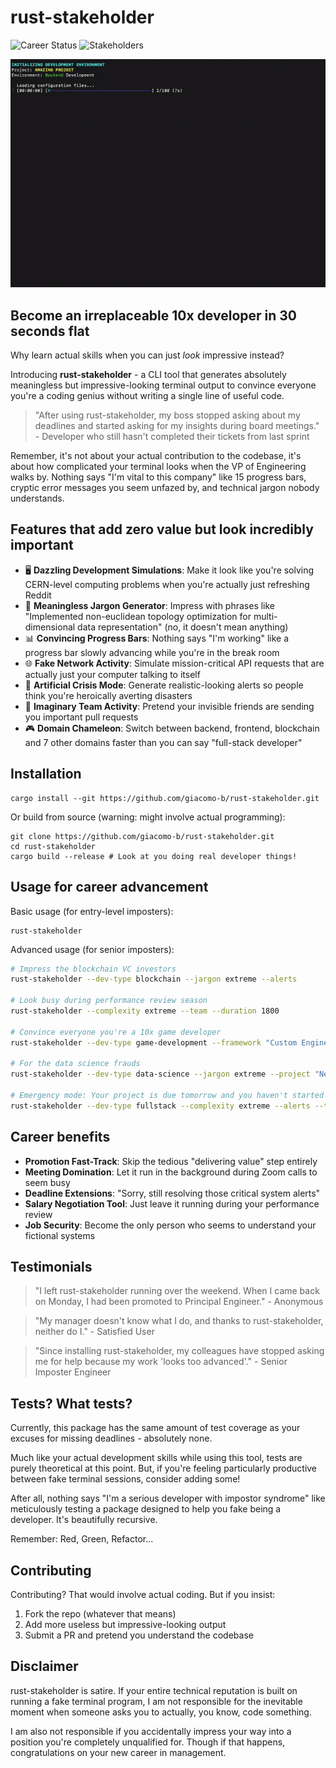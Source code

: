 # rust-stakeholder

![Career Status](https://img.shields.io/badge/career-saved-success) ![Stakeholders](https://img.shields.io/badge/stakeholders-impressed-yellow)

![til](./assets/demo.gif)

## Become an irreplaceable 10x developer in 30 seconds flat

Why learn actual skills when you can just *look* impressive instead?


Introducing **rust-stakeholder** - a CLI tool that generates absolutely meaningless but impressive-looking terminal output to convince everyone you're a coding genius without writing a single line of useful code.


> "After using rust-stakeholder, my boss stopped asking about my deadlines and started asking for my insights during board meetings." - Developer who still hasn't completed their tickets from last sprint

Remember, it's not about your actual contribution to the codebase, it's about how complicated your terminal looks when the VP of Engineering walks by. Nothing says "I'm vital to this company" like 15 progress bars, cryptic error messages you seem unfazed by, and technical jargon nobody understands.

## Features that add zero value but look incredibly important

- 🖥️ **Dazzling Development Simulations**: Make it look like you're solving CERN-level computing problems when you're actually just refreshing Reddit
- 🧠 **Meaningless Jargon Generator**: Impress with phrases like "Implemented non-euclidean topology optimization for multi-dimensional data representation" (no, it doesn't mean anything)
- 📊 **Convincing Progress Bars**: Nothing says "I'm working" like a progress bar slowly advancing while you're in the break room
- 🌐 **Fake Network Activity**: Simulate mission-critical API requests that are actually just your computer talking to itself
- 🚨 **Artificial Crisis Mode**: Generate realistic-looking alerts so people think you're heroically averting disasters
- 👥 **Imaginary Team Activity**: Pretend your invisible friends are sending you important pull requests
- 🎮 **Domain Chameleon**: Switch between backend, frontend, blockchain and 7 other domains faster than you can say "full-stack developer"

## Installation

```
cargo install --git https://github.com/giacomo-b/rust-stakeholder.git
```

Or build from source (warning: might involve actual programming):

```
git clone https://github.com/giacomo-b/rust-stakeholder.git
cd rust-stakeholder
cargo build --release # Look at you doing real developer things!
```

## Usage for career advancement

Basic usage (for entry-level imposters):

```
rust-stakeholder
```

Advanced usage (for senior imposters):

```bash
# Impress the blockchain VC investors
rust-stakeholder --dev-type blockchain --jargon extreme --alerts

# Look busy during performance review season
rust-stakeholder --complexity extreme --team --duration 1800

# Convince everyone you're a 10x game developer
rust-stakeholder --dev-type game-development --framework "Custom Engine" --jargon high

# For the data science frauds
rust-stakeholder --dev-type data-science --jargon extreme --project "Neural-Quantum-Blockchain-AI"

# Emergency mode: Your project is due tomorrow and you haven't started
rust-stakeholder --dev-type fullstack --complexity extreme --alerts --team
```

## Career benefits

- **Promotion Fast-Track**: Skip the tedious "delivering value" step entirely
- **Meeting Domination**: Let it run in the background during Zoom calls to seem busy
- **Deadline Extensions**: "Sorry, still resolving those critical system alerts"
- **Salary Negotiation Tool**: Just leave it running during your performance review
- **Job Security**: Become the only person who seems to understand your fictional systems

## Testimonials

> "I left rust-stakeholder running over the weekend. When I came back on Monday, I had been promoted to Principal Engineer." - Anonymous

> "My manager doesn't know what I do, and thanks to rust-stakeholder, neither do I." - Satisfied User

> "Since installing rust-stakeholder, my colleagues have stopped asking me for help because my work 'looks too advanced'." - Senior Imposter Engineer

## Tests? What tests?

Currently, this package has the same amount of test coverage as your excuses for missing deadlines - absolutely none.

Much like your actual development skills while using this tool, tests are purely theoretical at this point. But, if you're feeling particularly productive between fake terminal sessions, consider adding some!

After all, nothing says "I'm a serious developer with impostor syndrome" like meticulously testing a package designed to help you fake being a developer. It's beautifully recursive.

Remember: Red, Green, Refactor...

## Contributing

Contributing? That would involve actual coding. But if you insist:

1. Fork the repo (whatever that means)
2. Add more useless but impressive-looking output
3. Submit a PR and pretend you understand the codebase

## Disclaimer

rust-stakeholder is satire. If your entire technical reputation is built on running a fake terminal program, I am not responsible for the inevitable moment when someone asks you to actually, you know, code something.

I am also not responsible if you accidentally impress your way into a position you're completely unqualified for. Though if that happens, congratulations on your new career in management.